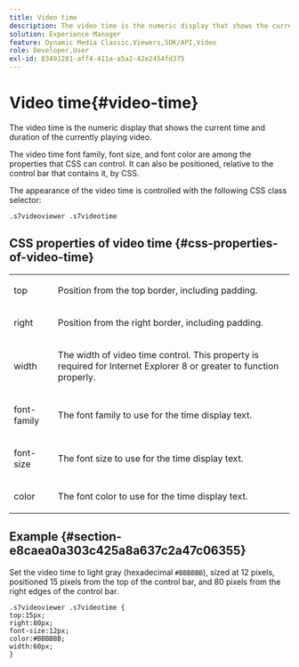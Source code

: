 ```yaml
---
title: Video time
description: The video time is the numeric display that shows the current time and duration of the currently playing video.
solution: Experience Manager
feature: Dynamic Media Classic,Viewers,SDK/API,Video
role: Developer,User
exl-id: 83491281-aff4-411a-a5a2-42e2454fd375
---
```

# Video time{#video-time}

The video time is the numeric display that shows the current time and duration of the currently playing video.

<!--<a id="section_061E550C1C1D4DB2BD663A898895B38C"></a>-->

The video time font family, font size, and font color are among the properties that CSS can control. It can also be positioned, relative to the control bar that contains it, by CSS.

The appearance of the video time is controlled with the following CSS class selector:

```
.s7videoviewer .s7videotime
```

## CSS properties of video time {#css-properties-of-video-time}

<table id="table_C48C56E696304C9BAFEE71BA9EA9A174"> 
 <tbody> 
  <tr> 
   <td colname="col1"> <p> <span class="codeph"> top </span> </p> </td> 
   <td colname="col2"> <p>Position from the top border, including padding. </p> </td> 
  </tr> 
  <tr> 
   <td colname="col1"> <p> <span class="codeph"> right </span> </p> </td> 
   <td colname="col2"> <p>Position from the right border, including padding. </p> </td> 
  </tr> 
  <tr> 
   <td colname="col1"> <p> <span class="codeph"> width </span> </p> </td> 
   <td colname="col2"> <p> The width of video time control. This property is required for Internet Explorer 8 or greater to function properly. </p> </td> 
  </tr> 
  <tr> 
   <td colname="col1"> <p> <span class="codeph"> font-family </span> </p> </td> 
   <td colname="col2"> <p>The font family to use for the time display text. </p> </td> 
  </tr> 
  <tr> 
   <td colname="col1"> <p> <span class="codeph"> font-size </span> </p> </td> 
   <td colname="col2"> <p>The font size to use for the time display text. </p> </td> 
  </tr> 
  <tr> 
   <td colname="col1"> <p> <span class="codeph"> color </span> </p> </td> 
   <td colname="col2"> <p>The font color to use for the time display text. </p> </td> 
  </tr> 
 </tbody> 
</table>

## Example {#section-e8caea0a303c425a8a637c2a47c06355}

Set the video time to light gray (hexadecimal `#BBBBBB`), sized at 12 pixels, positioned 15 pixels from the top of the control bar, and 80 pixels from the right edges of the control bar.

```
.s7videoviewer .s7videotime { 
top:15px; 
right:80px; 
font-size:12px; 
color:#BBBBBB; 
width:60px;  
}
```
